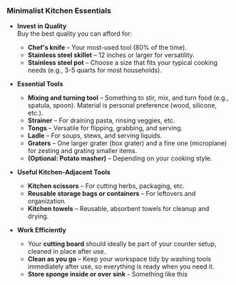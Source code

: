 ### Minimalist Kitchen Essentials

- **Invest in Quality**  
  Buy the best quality you can afford for:

  - **Chef's knife** – Your most-used tool (80% of the time).
  - **Stainless steel skillet** – 12 inches or larger for versatility.
  - **Stainless steel pot** – Choose a size that fits your typical cooking needs (e.g., 3-5 quarts for most households).

- **Essential Tools**

  - **Mixing and turning tool** – Something to stir, mix, and turn food (e.g., spatula, spoon). Material is personal preference (wood, silicone, etc.).
  - **Strainer** – For draining pasta, rinsing veggies, etc.
  - **Tongs** – Versatile for flipping, grabbing, and serving.
  - **Ladle** – For soups, stews, and serving liquids.
  - **Graters** – One larger grater (box grater) and a fine one (microplane) for zesting and grating smaller items.
  - **(Optional: Potato masher)** – Depending on your cooking style.

- **Useful Kitchen-Adjacent Tools**

  - **Kitchen scissors** – For cutting herbs, packaging, etc.
  - **Reusable storage bags or containers** – For leftovers and organization.
  - **Kitchen towels** – Reusable, absorbent towels for cleanup and drying.

- **Work Efficiently**
  - Your **cutting board** should ideally be part of your counter setup, cleaned in place after use.
  - **Clean as you go** – Keep your workspace tidy by washing tools immediately after use, so everything is ready when you need it.
  - **Store sponge inside or over sink** - Something like this
